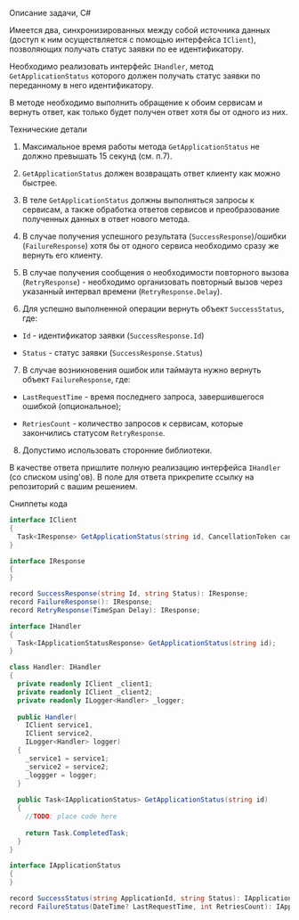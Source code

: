 Описание задачи, C#

Имеется два, синхронизированных между собой источника данных (доступ к ним осуществляется с помощью интерфейса `IClient`), позволяющих получать статус заявки по ее идентификатору.

Необходимо реализовать интерфейс `IHandler`, метод `GetApplicationStatus` которого должен получать статус заявки по переданному в него идентификатору.

В методе необходимо выполнить обращение к обоим сервисам и вернуть ответ, как только будет получен ответ хотя бы от одного из них.




Технические детали

1. Максимальное время работы метода `GetApplicationStatus` не должно превышать 15 секунд (см. п.7).

2. `GetApplicationStatus` должен возвращать ответ клиенту как можно быстрее.

3. В теле `GetApplicationStatus` должны выполняться запросы к сервисам, а также обработка ответов сервисов и преобразование полученных данных в ответ нового метода.

4. В случае получения успешного результата (`SuccessResponse`)/ошибки (`FailureResponse`) хотя бы от одного сервиса необходимо сразу же вернуть его клиенту.

5. В случае получения сообщения о необходимости повторного вызова (`RetryResponse`) - необходимо организовать повторный вызов через указанный интервал времени (`RetryResponse.Delay`).

6. Для успешно выполненной операции вернуть объект `SuccessStatus`, где:

  * `Id` - идентификатор заявки (`SuccessResponse.Id`)

  * `Status` - статус заявки (`SuccessResponse.Status`)

7. В случае возникновения ошибок или таймаута нужно вернуть объект `FailureResponse`, где:

  * `LastRequestTime` - время последнего запроса, завершившегося ошибкой (опциональное);

  * `RetriesCount` - количество запросов к сервисам, которые закончились статусом `RetryResponse`.

8. Допустимо использовать сторонние библиотеки.




В качестве ответа пришлите полную реализацию интерфейса `IHandler` (со списком using'ов). В поле для ответа прикрепите ссылку на репозиторий с вашим решением.




Сниппеты кода

```csharp
interface IClient
{
  Task<IResponse> GetApplicationStatus(string id, CancellationToken cancellationToken);
}

interface IResponse
{
}

record SuccessResponse(string Id, string Status): IResponse;
record FailureResponse(): IResponse;
record RetryResponse(TimeSpan Delay): IResponse;

interface IHandler
{
  Task<IApplicationStatusResponse> GetApplicationStatus(string id);
}

class Handler: IHandler
{
  private readonly IClient _client1;
  private readonly IClient _client2;
  private readonly ILogger<Handler> _logger;
   
  public Handler(
    IClient service1,
    IClient service2,
    ILogger<Handler> logger)
  {
    _service1 = service1;
    _service2 = service2;
    _loggger = logger;
  }
   
  public Task<IApplicationStatus> GetApplicationStatus(string id)
  {
    //TODO: place code here
     
    return Task.CompletedTask;
  }
}

interface IApplicationStatus
{
}

record SuccessStatus(string ApplicationId, string Status): IApplicationStatus;
record FailureStatus(DateTime? LastRequestTime, int RetriesCount): IApplicationStatus;
```
